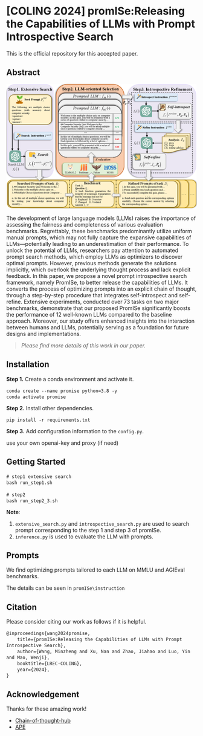 # [COLING 2024] promISe:Releasing the Capabilities of LLMs with Prompt Introspective Search
This is the official repository for this accepted paper.

## Abstract
![Overview of promISe](assets/main_fig.png)

The development of large language models (LLMs) raises the importance of assessing the fairness and completeness of various evaluation benchmarks. Regrettably, these benchmarks predominantly utilize uniform manual prompts, which may not fully capture the expansive capabilities of LLMs—potentially leading to an underestimation of their performance. To unlock the potential of LLMs, researchers pay attention to automated prompt search methods, which employ LLMs as optimizers to discover optimal prompts. However, previous methods generate the solutions implicitly, which overlook the underlying thought process and lack explicit feedback. In this paper, we propose a novel prompt introspective search framework, namely PromISe, to better release the capabilities of LLMs. It converts the process of optimizing prompts into an explicit chain of thought, through a step-by-step procedure that integrates self-introspect and self-refine. Extensive experiments, conducted over 73 tasks on two major benchmarks, demonstrate that our proposed PromISe significantly boosts the performance of 12 well-known LLMs compared to the baseline approach. Moreover, our study offers enhanced insights into the interaction between humans and LLMs, potentially serving as a foundation for future designs and implementations.

> *Please find more details of this work in our paper.*

## Installation

**Step 1.** Create a conda environment and activate it.

```shell
conda create --name promise python=3.8 -y
conda activate promise
```
**Step 2.** Install other dependencies.

```shell
pip install -r requirements.txt
```

**Step 3.**  Add configuration information to the `config.py`.

use your own openai-key and proxy (if need)

## Getting Started
```shell
# step1 extensive search
bash run_step1.sh

# step2 
bash run_step2_3.sh
```
**Note**: 
1. `extensive_search.py` and `introspective_search.py` are used to search prompt corresponding to the step 1 and step 3 of promISe.
2. `inference.py` is used to evaluate the LLM with prompts.

## Prompts
We find optimizing prompts tailored to each LLM on MMLU and AGIEval benchmarks. 

The details can be seen in `promISe\instruction`

## Citation
Please consider citing our work as follows if it is helpful.

```
@inproceedings{wang2024promise,
    title={promISe:Releasing the Capabilities of LLMs with Prompt Introspective Search}, 
    author={Wang, Minzheng and Xu, Nan and Zhao, Jiahao and Luo, Yin and Mao, Wenji},
    booktitle={LREC-COLING},
    year={2024},
}
```

## Acknowledgement
Thanks for these amazing work!
- [Chain-of-thought-hub](https://github.com/FranxYao/chain-of-thought-hub)
- [APE](https://github.com/keirp/automatic_prompt_engineer)